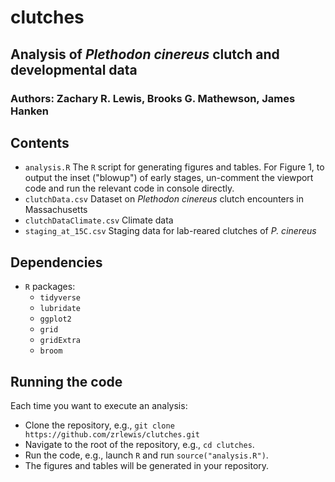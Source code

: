 # clutches


## Analysis of _Plethodon cinereus_ clutch and developmental data

### Authors: Zachary R. Lewis, Brooks G. Mathewson, James Hanken


## Contents

- `analysis.R` The `R` script for generating figures and tables. For Figure 1, to output the inset ("blowup")
 of early stages, un-comment the viewport code and run the relevant code in console directly.
- `clutchData.csv` Dataset on _Plethodon cinereus_ clutch encounters in Massachusetts
- `clutchDataClimate.csv` Climate data
- `staging_at_15C.csv` Staging data for lab-reared clutches of _P. cinereus_

## Dependencies

- `R` packages:
	+ `tidyverse`
	+ `lubridate` 
	+ `ggplot2`
	+ `grid`
	+ `gridExtra`
	+ `broom`

## Running the code

Each time you want to execute an analysis:

- Clone the repository, e.g., `git clone https://github.com/zrlewis/clutches.git`
- Navigate to the root of the repository, e.g., `cd clutches`.
- Run the code, e.g., launch `R` and run `source("analysis.R")`.
- The figures and tables will be generated in your repository. 




